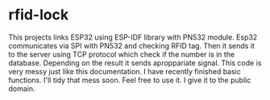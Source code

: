 # rfid-lock
This projects links ESP32 using ESP-IDF library with PN532 module. Esp32 communicates via SPI with PN532 and checking RFID tag. Then it sends it to the server using TCP protocol which check if the number is in the database. Depending on the result it sends aproppariate signal. This code is very messy just like this documentation. I have recently finished basic functions. I'll tidy that mess soon. Feel free to use it. I give it to the public domain. 

